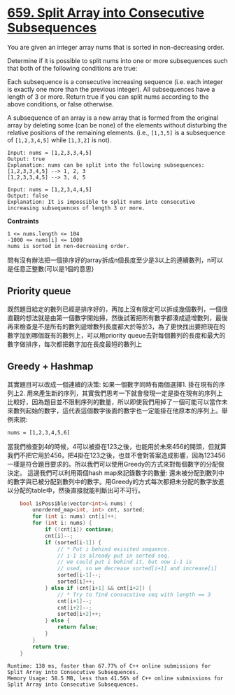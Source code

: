# [659. Split Array into Consecutive Subsequences](https://leetcode.com/problems/split-array-into-consecutive-subsequences/)

You are given an integer array nums that is sorted in non-decreasing order.

Determine if it is possible to split nums into one or more subsequences such that both of the following conditions are true:

Each subsequence is a consecutive increasing sequence (i.e. each integer is exactly one more than the previous integer).
All subsequences have a length of 3 or more.
Return true if you can split nums according to the above conditions, or false otherwise.

A subsequence of an array is a new array that is formed from the original array by deleting some (can be none) of the elements without disturbing the relative positions of the remaining elements. (i.e., `[1,3,5]` is a subsequence of `[1,2,3,4,5]` while `[1,3,2]` is not).

```
Input: nums = [1,2,3,3,4,5]
Output: true
Explanation: nums can be split into the following subsequences:
[1,2,3,3,4,5] --> 1, 2, 3
[1,2,3,3,4,5] --> 3, 4, 5
```

```
Input: nums = [1,2,3,4,4,5]
Output: false
Explanation: It is impossible to split nums into consecutive increasing subsequences of length 3 or more.
```

**Contraints**
```
1 <= nums.length <= 104
-1000 <= nums[i] <= 1000
nums is sorted in non-decreasing order.
```

問有沒有辦法把一個排序好的array拆成n個長度至少是3以上的連續數列，n可以是任意正整數(可以是1個的意思)

## Priority queue
既然題目給定的數列已經是排序好的，再加上沒有限定可以拆成幾個數列，一個很直觀的想法就是由第一個數字開始掃，然後試著把所有數字都湊成遞增數列，最後再來檢查是不是所有的數列遞增數列長度都大於等於3，為了更快找出要把現在的數字加到哪個既有的數列上，可以用priority queue去對每個數列的長度和最大的數字做排序，每次都把數字加在長度最短的數列上

## Greedy + Hashmap
其實題目可以改成一個連續的決策: 如果一個數字同時有兩個選擇1. 掛在現有的序列上2. 用來產生新的序列，其實我們思考一下就會發現一定是掛在現有的序列上比較好，因為題目並不限制序列的數量，所以即使我們用掉了一個可能可以當作未來數列起始的數字，這代表這個數字後面的數字也一定能掛在他原本的序列上。舉例來說:
```
nums = [1,2,3,4,5,6]
```
當我們檢查到4的時候，4可以被掛在123之後，也能用於未來456的開頭，但就算我們不把它用於456，把4掛在123之後，也並不會對答案造成影響，因為123456一樣是符合題目要求的。所以我們可以使用Greedy的方式來對每個數字的分配做決定。
這邊我們可以利用兩個hash map來記錄數字的數量: 還未被分配到數列中的數字與已被分配到數列中的數字。用Greedy的方式每次都把未分配的數字放進以分配的table中，然後直接就能判斷出可不可行。

```cpp
    bool isPossible(vector<int>& nums) {
        unordered_map<int, int> cnt, sorted;
        for (int i: nums) cnt[i]++;
        for (int i: nums) {
            if (!cnt[i]) continue;
            cnt[i]--;
            if (sorted[i-1]) {
                // * Put i behind exisited sequence.
                // i-1 is already put in sorted seq.
                // we could put i behind it, but now i-1 is
                // used, so we decrease sorted[i+1] and increase[i]
                sorted[i-1]--;
                sorted[i]++;
            } else if (cnt[i+1] && cnt[i+2]) {
                // * Try to find consucutive seq with length == 3
                cnt[i+1]--;
                cnt[i+2]--;
                sorted[i+2]++;
            } else {
                return false;
            }
        }
        return true;
    }
```

```
Runtime: 138 ms, faster than 67.77% of C++ online submissions for Split Array into Consecutive Subsequences.
Memory Usage: 58.5 MB, less than 41.56% of C++ online submissions for Split Array into Consecutive Subsequences.
```
